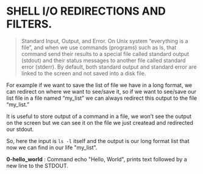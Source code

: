 # SHELL I/O REDIRECTIONS AND FILTERS.
> Standard Input, Output, and Error. On Unix system “everything is a file”, and when we use commands (programs) such as ls, that command send their results to a special file called standard output (stdout) and their status messages to another file called standard error (stderr). By default, both standard output and standard error are linked to the screen and not saved into a disk file.

For example if we want to save the list of file we have in a long format, we can redirect on where we want to see/save it, so if we want to see/save our list file in a file named “my_list” we can always redirect this output to the file “my_list.”

It is useful to store output of a command in a file, we won’t see the output on the screen but we can see it on the file we just createad and redirected our stdout.

So, here the input is `ls -l` itself and the output is our long format list that now we can find in our life "my_list".


**0-hello_world**
: Command echo "Hello, World", prints text followed by a new line to the STDOUT.
